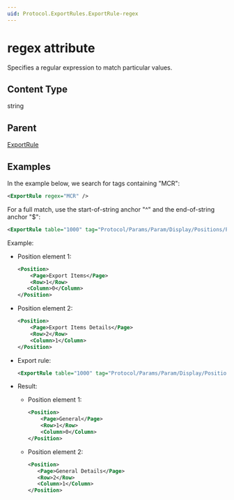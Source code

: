 ```yaml
---
uid: Protocol.ExportRules.ExportRule-regex
---
```


# regex attribute

Specifies a regular expression to match particular values.

## Content Type

string

## Parent

[ExportRule](xref:Protocol.ExportRules.ExportRule)

## Examples

In the example below, we search for tags containing "MCR":

```xml
<ExportRule regex="MCR" />
```

For a full match, use the start-of-string anchor "^" and the end-of-string anchor "$":

```xml
<ExportRule table="1000" tag="Protocol/Params/Param/Display/Positions/Position/Page" value="General" regex="^Export Items$"/>
```

Example:

- Position element 1:

  ```xml
  <Position>
      <Page>Export Items</Page>
      <Row>1</Row>
     <Column>0</Column>
  </Position>
  ```

- Position element 2:

  ```xml
  <Position>
      <Page>Export Items Details</Page>
      <Row>2</Row>
      <Column>1</Column>
  </Position>
  ```

- Export rule:

  ```xml
  <ExportRule table="1000" tag="Protocol/Params/Param/Display/Positions/Position/Page" value="General" regex="Export Items"/>
  ```

- Result:

  - Position element 1:

    ```xml
    <Position>
        <Page>General</Page>
        <Row>1</Row>
        <Column>0</Column>
    </Position>
    ```

  - Position element 2:

     ```xml
    <Position>
        <Page>General Details</Page>
        <Row>2</Row>
        <Column>1</Column>
    </Position>
     ```
